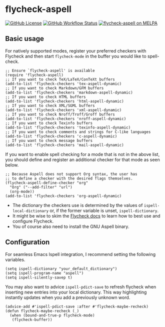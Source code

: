 # flycheck-aspell

[![GitHub License](https://img.shields.io/github/license/leotaku/flycheck-aspell?logo=none&style=flat)](https://spdx.org/licenses/GPL-3.0-or-later.html)
[![GitHub Workflow Status](https://img.shields.io/github/workflow/status/leotaku/flycheck-aspell/check?logo=none&style=flat)](https://github.com/leotaku/flycheck-aspell/actions)
[![flycheck-aspell on MELPA](https://melpa.org/packages/flycheck-aspell-badge.svg)](https://melpa.org/#/flycheck-aspell)

## Basic usage

For natively supported modes, register your preferred checkers with Flycheck and then start `flycheck-mode` in the buffer you would like to spell-check.

```emacs-lisp
;; Ensure `flycheck-aspell' is available
(require 'flycheck-aspell)
;; If you want to check TeX/LaTeX/ConTeXt buffers
(add-to-list 'flycheck-checkers 'tex-aspell-dynamic)
;; If you want to check Markdown/GFM buffers
(add-to-list 'flycheck-checkers 'markdown-aspell-dynamic)
;; If you want to check HTML buffers
(add-to-list 'flycheck-checkers 'html-aspell-dynamic)
;; If you want to check XML/SGML buffers
(add-to-list 'flycheck-checkers 'xml-aspell-dynamic)
;; If you want to check Nroff/Troff/Groff buffers
(add-to-list 'flycheck-checkers 'nroff-aspell-dynamic)
;; If you want to check Texinfo buffers
(add-to-list 'flycheck-checkers 'texinfo-aspell-dynamic)
;; If you want to check comments and strings for C-like languages
(add-to-list 'flycheck-checkers 'c-aspell-dynamic)
;; If you want to check message buffers
(add-to-list 'flycheck-checkers 'mail-aspell-dynamic)
```

If you want to enable spell checking for a mode that is not in the above list, you should define and register an additional checker for that mode as seen below.

``` emacs-lisp
;; Because Aspell does not support Org syntax, the user has
;; to define a checker with the desired flags themselves.
(flycheck-aspell-define-checker "org"
  "Org" ("--add-filter" "url")
  (org-mode))
(add-to-list 'flycheck-checkers 'org-aspell-dynamic)
```

+ The dictionary the checkers use is determined by the values of `ispell-local-dictionary` or, if the former variable is unset, `ispell-dictionary`.
+ It might be wise to skim the [Flycheck docs](https://www.flycheck.org/en/latest/) to learn how to best use and configure Flycheck.
+ You of course also need to install the GNU Aspell binary.

## Configuration

For seamless Emacs Ispell integration, I recommend setting the following variables.

```emacs-lisp
(setq ispell-dictionary "your_default_dictionary")
(setq ispell-program-name "aspell")
(setq ispell-silently-savep t)
```

You may also want to advice `ispell-pdict-save` to refresh flycheck when inserting new entries into your local dictionary.
This way highlighting instantly updates when you add a previously unknown word.

```emacs-lisp
(advice-add #'ispell-pdict-save :after #'flycheck-maybe-recheck)
(defun flycheck-maybe-recheck (_)
  (when (bound-and-true-p flycheck-mode)
   (flycheck-buffer))
```
